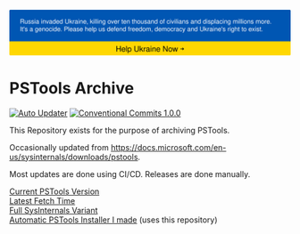 [![Stand With Ukraine](https://raw.githubusercontent.com/vshymanskyy/StandWithUkraine/main/banner2-direct.svg)](https://vshymanskyy.github.io/StandWithUkraine)

# PSTools Archive
[![Auto Updater](https://github.com/MokiyCodes/PSTools/actions/workflows/updater.yml/badge.svg?branch=main)](https://github.com/MokiyCodes/PSTools/actions/workflows/updater.yml) [![Conventional Commits 1.0.0](https://img.shields.io/badge/Conventional%20Commits-1.0.0-yellow.svg)](https://www.conventionalcommits.org/en/v1.0.0/)

This Repository exists for the purpose of archiving PSTools.

Occasionally updated from <https://docs.microsoft.com/en-us/sysinternals/downloads/pstools>.

Most updates are done using CI/CD. Releases are done manually.

[Current PSTools Version](bin/psversion.txt)<br/>
[Latest Fetch Time](LastUpdated.txt)<br/>
[Full SysInternals Variant](https://github.com/Mokiy2/SysInternalsSuite)<br/>
[Automatic PSTools Installer I made](https://github.com/MokiyCodes/PSInstaller/) (uses this repository)
